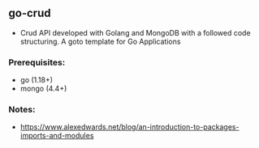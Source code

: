 ## go-crud
- Crud API developed with Golang and MongoDB with a followed code structuring. A goto template for Go Applications

### Prerequisites:
- go (1.18+)
- mongo (4.4+)

### Notes:
- https://www.alexedwards.net/blog/an-introduction-to-packages-imports-and-modules
